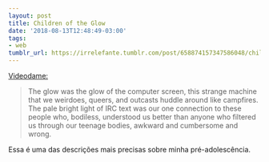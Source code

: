 ```yaml
---
layout: post
title: Children of the Glow
date: '2018-08-13T12:48:49-03:00'
tags:
- web
tumblr_url: https://irrelefante.tumblr.com/post/658874157347586048/children-of-the-glow
---
```

[Videodame:](https://videoda.me/children-of-the-glow-4419aba9d3d6)  

> The glow was the glow of the computer screen, this strange machine that we weirdoes, queers, and outcasts huddle around like campfires. The pale bright light of IRC text was our one connection to these people who, bodiless, understood us better than anyone who filtered us through our teenage bodies, awkward and cumbersome and wrong.

Essa é uma das descrições mais precisas sobre minha pré-adolescência.

